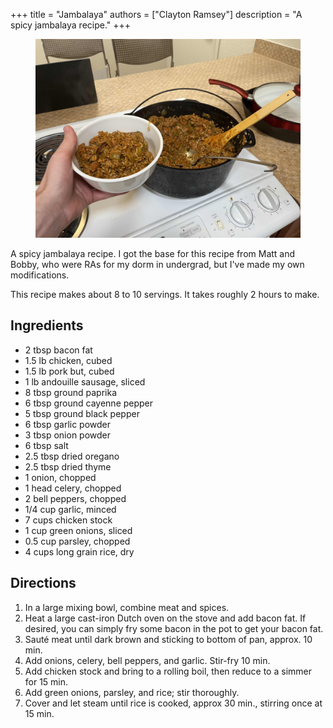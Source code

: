 +++
title = "Jambalaya"
authors = ["Clayton Ramsey"]
description = "A spicy jambalaya recipe."
+++

<figure>

![](jambalaya.jpg)

</figure>

A spicy jambalaya recipe. I got the base for this recipe from Matt and
Bobby, who were RAs for my dorm in undergrad, but I\'ve made my own
modifications.

This recipe makes about 8 to 10 servings. It takes roughly 2 hours to
make.

## Ingredients

- 2 tbsp bacon fat
- 1.5 lb chicken, cubed
- 1.5 lb pork but, cubed
- 1 lb andouille sausage, sliced
- 8 tbsp ground paprika
- 6 tbsp ground cayenne pepper
- 5 tbsp ground black pepper
- 6 tbsp garlic powder
- 3 tbsp onion powder
- 6 tbsp salt
- 2.5 tbsp dried oregano
- 2.5 tbsp dried thyme
- 1 onion, chopped
- 1 head celery, chopped
- 2 bell peppers, chopped
- 1/4 cup garlic, minced
- 7 cups chicken stock
- 1 cup green onions, sliced
- 0.5 cup parsley, chopped
- 4 cups long grain rice, dry

## Directions

1.  In a large mixing bowl, combine meat and spices.
2.  Heat a large cast-iron Dutch oven on the stove and add bacon fat. If
    desired, you can simply fry some bacon in the pot to get your bacon
    fat.
3.  Sauté meat until dark brown and sticking to bottom of pan, approx.
    10 min.
4.  Add onions, celery, bell peppers, and garlic. Stir-fry 10 min.
5.  Add chicken stock and bring to a rolling boil, then reduce to a
    simmer for 15 min.
6.  Add green onions, parsley, and rice; stir thoroughly.
7.  Cover and let steam until rice is cooked, approx 30 min., stirring
    once at 15 min.
